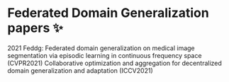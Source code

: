 # Federated Domain Generalization papers ✨
2021
Feddg: Federated domain generalization on medical image segmentation via episodic learning in continuous frequency space (CVPR2021)
Collaborative optimization and aggregation for decentralized domain generalization and adaptation (ICCV2021)
